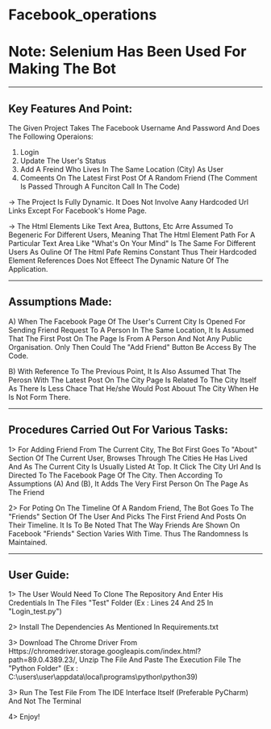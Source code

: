 # Facebook_operations


Note: Selenium Has Been Used For Making The Bot
===============================================================================================================================================================================

-------------------------------------------------------------------------------------------------------------------------------------------------------------------------------
Key Features And Point:
-------------------------------------------------------------------------------------------------------------------------------------------------------------------------------
The Given Project Takes The Facebook Username And Password And Does The Following Operaions:

1. Login
2. Update The User's Status
3. Add A Freind Who Lives In The Same Location (City) As User
4. Comeents On The Latest First Post Of A Random Friend (The Comment Is Passed Through A Funciton Call In The Code)

-> The Project Is Fully Dynamic. It Does Not Involve Aany Hardcoded Url Links Except For Facebook's Home Page. 

-> The Html Elements Like Text Area, Buttons, Etc Arre Assumed To Begeneric For Different Users, Meaning That The Html Element Path For A Particular Text Area Like "What's On Your Mind" Is The Same For Different Users As Ouline Of The Html Pafe Remins Constant Thus Their Hardcoded Element References Does Not Effeect The Dynamic Nature Of The Application.

-------------------------------------------------------------------------------------------------------------------------------------------------------------------------------
Assumptions Made:
-------------------------------------------------------------------------------------------------------------------------------------------------------------------------------

A) When The Facebook Page Of The User's Current City Is Opened For Sending Friend Request To A Person In The Same Location, It Is Assumed That The First Post On The Page Is From A Person And Not Any Public Organisation. Only Then Could The "Add Friend" Button Be Access By The Code. 

B) With Reference To The Previous Point, It Is Also Assumed That The Perosn With The Latest Post On The City Page Is Related To The  City Itself As There Is Less Chace That He/she Would Post Abouut The City When He Is Not Form There.

-------------------------------------------------------------------------------------------------------------------------------------------------------------------------------
Procedures Carried Out For Various Tasks:
-------------------------------------------------------------------------------------------------------------------------------------------------------------------------------

1> For Adding Friend From The Current City, The Bot First Goes To "About" Section Of The Current User, Browses Through The Cities He Has Lived And As The Current City Is Usually Listed At Top. It Click The City Url And Is Directed To The Facebook Page Of The City. Then According To Assumptions (A) And (B), It Adds The Very First Person On The Page As The Friend

2> For Poting On The Timeline Of A Random Friend, The Bot Goes To The "Friends" Section Of The User And Picks The First Friend And Posts On Their Timeline. It Is To Be Noted That The Way Friends Are Shown On Facebook "Friends" Section Varies With Time. Thus The Randomness Is Maintained. 

-------------------------------------------------------------------------------------------------------------------------------------------------------------------------------
User Guide:
-------------------------------------------------------------------------------------------------------------------------------------------------------------------------------
1> The User Would Need To Clone The Repository And Enter His Credentials In The Files "Test" Folder (Ex : Lines 24 And 25 In "Login_test.py") 

2> Install The Dependencies As Mentioned In Requirements.txt

3> Download The Chrome Driver From Https://chromedriver.storage.googleapis.com/index.html?path=89.0.4389.23/, Unzip The File And Paste The Execution File The "Python Folder"
 (Ex : C:\users\user\appdata\local\programs\python\python39)
 
3> Run The Test File From The IDE Interface Itself (Preferable PyCharm) And Not The Terminal

4> Enjoy!
